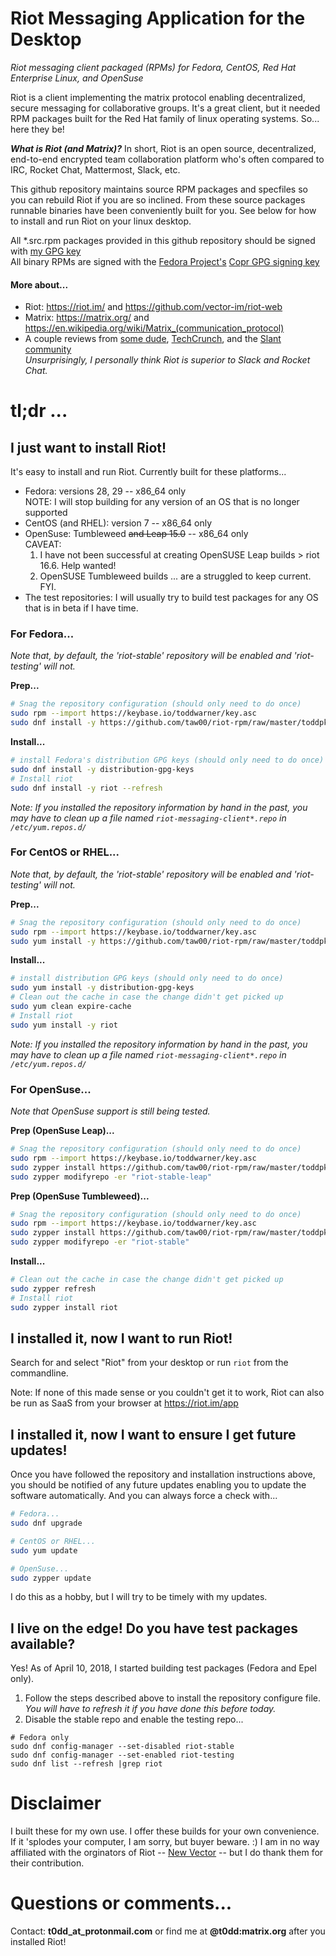 # Riot Messaging Application for the Desktop

_Riot messaging client packaged (RPMs) for Fedora, CentOS, Red Hat Enterprise Linux, and OpenSuse_

Riot is a client implementing the matrix protocol enabling decentralized, secure messaging for collaborative groups. It's a great client, but it needed RPM packages built for the Red Hat family of linux operating systems. So... here they be!

_**What is Riot (and Matrix)?**_ In short, Riot is an open source, decentralized, end-to-end encrypted team collaboration platform who's often compared to IRC, Rocket Chat, Mattermost, Slack, etc.

This github repository maintains source RPM packages and specfiles so you can rebuild Riot if you are so inclined. From these source packages runnable binaries have been conveniently built for you. See below for how to install and run Riot on your linux desktop.

All \*.src.rpm packages provided in this github repository should be signed with [my GPG key](https://keybase.io/toddwarner/key.asc)<br />All binary RPMs are signed with the [Fedora Project's](https://fedoraproject.org/) [Copr GPG signing key](https://copr-be.cloud.fedoraproject.org/results/taw/Riot/pubkey.gpg)

#### More about...

* Riot: <https://riot.im/> and <https://github.com/vector-im/riot-web>
* Matrix: <https://matrix.org/> and <https://en.wikipedia.org/wiki/Matrix_(communication_protocol)>
* A couple reviews from [some dude](http://www.1500wordmtu.com/2016/slack-no-more-why-you-should-use-riotim-and-matrixorg), [TechCrunch](https://techcrunch.com/2016/09/19/riot-wants-to-be-like-slack-but-with-the-flexibility-of-an-underlying-open-source-platform/), and the [Slant community](https://www.slant.co/options/12764/~matrix-review)<br />_Unsurprisingly, I personally think Riot is superior to Slack and Rocket Chat._

# tl;dr ...

## I just want to install Riot!

It's easy to install and run Riot. Currently built for these platforms...

* Fedora: versions 28, 29 -- x86_64 only<br />
  NOTE: I will stop building for any version of an OS that is no longer supported
* CentOS (and RHEL): version 7 -- x86\_64 only
* OpenSuse: Tumbleweed ~~and Leap 15.0~~ -- x86\_64 only  
  CAVEAT:
  1. I have not been successful at creating OpenSUSE Leap builds > riot 16.6. Help wanted!
  2. OpenSUSE Tumbleweed builds ... are a struggled to keep current. FYI.
* The test repositories: I will usually try to build test packages for any OS that is in beta if I have time.

### For Fedora...

_Note that, by default, the 'riot-stable' repository will be enabled and 'riot-testing' will not._ 

**Prep...**
```bash
# Snag the repository configuration (should only need to do once)
sudo rpm --import https://keybase.io/toddwarner/key.asc
sudo dnf install -y https://github.com/taw00/riot-rpm/raw/master/toddpkgs-riot-repo-1.0-7.fedora.taw.noarch.rpm
```
**Install...**
```bash
# install Fedora's distribution GPG keys (should only need to do once)
sudo dnf install -y distribution-gpg-keys
# Install riot
sudo dnf install -y riot --refresh
```

_Note: If you installed the repository information by hand in the past, you may
have to clean up a file named `riot-messaging-client*.repo` in
`/etc/yum.repos.d/`_ 

### For CentOS or RHEL...

_Note that, by default, the 'riot-stable' repository will be enabled and 'riot-testing' will not._ 

**Prep...**
```bash
# Snag the repository configuration (should only need to do once)
sudo rpm --import https://keybase.io/toddwarner/key.asc
sudo yum install -y https://github.com/taw00/riot-rpm/raw/master/toddpkgs-riot-repo-1.0-7.el7.taw.noarch.rpm
```
**Install...**
```bash
# install distribution GPG keys (should only need to do once)
sudo yum install -y distribution-gpg-keys
# Clean out the cache in case the change didn't get picked up
sudo yum clean expire-cache
# Install riot
sudo yum install -y riot
```

_Note: If you installed the repository information by hand in the past, you may
have to clean up a file named `riot-messaging-client*.repo` in
`/etc/yum.repos.d/`_ 

### For OpenSuse...

_Note that OpenSuse support is still being tested._

**Prep (OpenSuse Leap)...**
```bash
# Snag the repository configuration (should only need to do once)
sudo rpm --import https://keybase.io/toddwarner/key.asc
sudo zypper install https://github.com/taw00/riot-rpm/raw/master/toddpkgs-riot-repo-1.0-4.1.testing.suse.lp150.taw.noarch.rpm
sudo zypper modifyrepo -er "riot-stable-leap"
```

**Prep (OpenSuse Tumbleweed)...**
```bash
# Snag the repository configuration (should only need to do once)
sudo rpm --import https://keybase.io/toddwarner/key.asc
sudo zypper install https://github.com/taw00/riot-rpm/raw/master/toddpkgs-riot-repo-1.0-7.suse.tw.taw.noarch.rpm
sudo zypper modifyrepo -er "riot-stable"
```

**Install...**
```bash
# Clean out the cache in case the change didn't get picked up
sudo zypper refresh
# Install riot
sudo zypper install riot
```

## I installed it, now I want to run Riot!

Search for and select "Riot" from your desktop or run `riot` from the commandline.

Note: If none of this made sense or you couldn't get it to work, Riot can also be run as SaaS from your browser at <https://riot.im/app>

## I installed it, now I want to ensure I get future updates!

Once you have followed the repository and installation instructions above, you should be notified of any future updates enabling you to update the software automatically. And you can always force a check with...

```bash
# Fedora...
sudo dnf upgrade
```
```bash
# CentOS or RHEL...
sudo yum update
```
```bash
# OpenSuse...
sudo zypper update
```

I do this as a hobby, but I will try to be timely with my updates.

## I live on the edge! Do you have test packages available?

Yes! As of April 10, 2018, I started building test packages (Fedora and Epel only).

1. Follow the steps described above to install the repository configure file.  
   _You will have to refresh it if you have done this before today._
2. Disable the stable repo and enable the testing repo...
```
# Fedora only
sudo dnf config-manager --set-disabled riot-stable
sudo dnf config-manager --set-enabled riot-testing
sudo dnf list --refresh |grep riot
```


# Disclaimer

I built these for my own use. I offer these builds for your own convenience. If it 'splodes your computer, I am sorry, but buyer beware. :) I am in no way affiliated with the orginators of Riot -- [New Vector](https://vector.im/) -- but I do thank them for their contribution.

# Questions or comments...

Contact: **t0dd_at_protonmail.com** or find me at **@t0dd:matrix.org** after you installed Riot!
